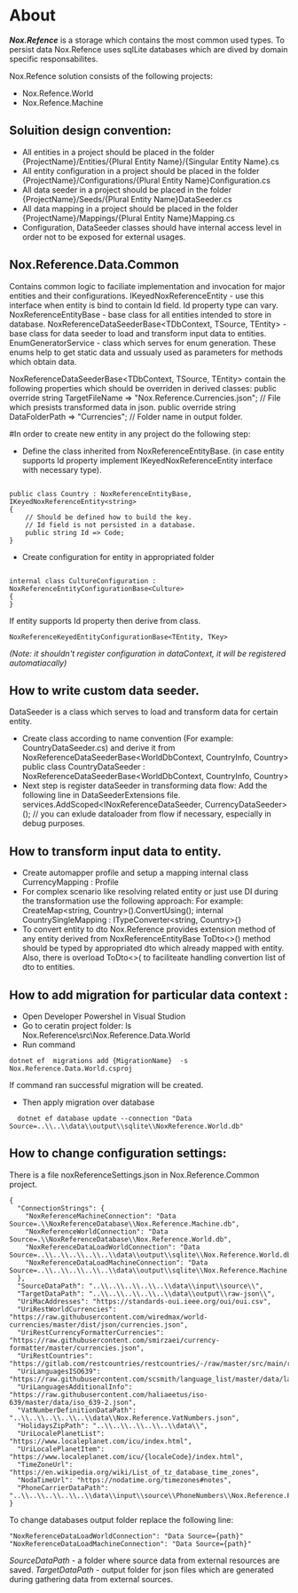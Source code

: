 # About 

***Nox.Refence*** is a storage which contains the most common used types.
To persist data Nox.Refence uses sqlLite databases which are dived by domain specific responsabilites. 


Nox.Refence solution consists of the following projects:

- Nox.Refence.World
- Nox.Refence.Machine


## Soluition design convention:
- All entities in a project should be placed in the folder {ProjectName}/Entities/{Plural Entity Name}/{Singular Entity Name}.cs
- All entity configuration in a project should be placed in the folder {ProjectName}/Configurations/{Plural Entity Name}Configuration.cs
- All data seeder in a project should be placed in the folder {ProjectName}/Seeds/{Plural Entity Name}DataSeeder.cs
- All data mapping in a project should be placed in the folder {ProjectName}/Mappings/{Plural Entity Name}Mapping.cs
- Configuration, DataSeeder classes should have internal access level in order not to be exposed for external usages.


## Nox.Reference.Data.Common
Contains common logic to faciliate implementation and invocation for major entities and their configurations.
IKeyedNoxReferenceEntity<TKey>  - use this interface when entity is bind to contain Id field. Id property type can vary.
NoxReferenceEntityBase - base class for all entities intended to store in database.
NoxReferenceDataSeederBase<TDbContext, TSource, TEntity>  - base class for data seeder to load and transform input data to entities.
EnumGeneratorService - class which serves for enum generation. These enums help to get static data and ussualy used as parameters for methods which obtain data. 



NoxReferenceDataSeederBase<TDbContext, TSource, TEntity>  contain the following properties which should be overriden in derived classes:
    public override string TargetFileName => "Nox.Reference.Currencies.json"; // File which presists transformed data in json.
    public override string DataFolderPath => "Currencies"; // Folder name in output folder.


#In order to create new entity in any project do the following step:
- Define the class inherited from NoxReferenceEntityBase.
(in case entity supports Id property implement  IKeyedNoxReferenceEntity<TKey> interface with necessary type).

```

public class Country : NoxReferenceEntityBase, IKeyedNoxReferenceEntity<string>
{
	// Should be defined how to build the key.
	// Id field is not persisted in a database.
    public string Id => Code;
}

```


- Create configuration for entity in appropriated folder

```

internal class CultureConfiguration : NoxReferenceEntityConfigurationBase<Culture>
{
}

```

If entity supports Id property then derive from class.

`
NoxReferenceKeyedEntityConfigurationBase<TEntity, TKey>  
`

*(Note: it shouldn't register configuration in dataContext, it will be registered automatiacally)*


## How to write custom data seeder.
DataSeeder is a class which serves to load and transform data for certain entity.

-  Create class according to name convention (For example: CountryDataSeeder.cs) and derive it from NoxReferenceDataSeederBase<WorldDbContext, CountryInfo, Country>
public class CountryDataSeeder : NoxReferenceDataSeederBase<WorldDbContext, CountryInfo, Country>
- Next step is register dataSeeder in transforming data flow:
Add the following line in DataSeederExtensions file.
services.AddScoped<INoxReferenceDataSeeder, CurrencyDataSeeder>(); // you can exlude dataloader from flow if necessary, especially in debug purposes.

## How to transform input data to entity.
-   Create automapper profile and setup a mapping
 internal class CurrencyMapping : Profile
- For complex scenario like resolving related entity or just use DI during the transformation use the following approach:
 For example: CreateMap<string, Country>().ConvertUsing<CountrySingleMapping>();
 internal  CountrySingleMapping : ITypeConverter<string, Country>{}
 - To convert entity to dto Nox.Reference provides extension method of any entity derived from NoxReferenceEntityBase ToDto<>() method should be typed by appropriated dto which already mapped with entity.
Also, there is overload  ToDto<>( to faciliteate handling convertion list of dto to entities.  
 
 
## How to add migration for particular data context :
 - Open Developer Powershel in Visual Studion
 - Go to ceratin project folder: 
ls  Nox.Reference\src\Nox.Reference.Data.World
 - Run command 
 
 ```
 dotnet ef  migrations add {MigrationName}  -s Nox.Reference.Data.World.csproj

```
If command ran successful migration will be created.
 - Then apply migration over database
 
```
  dotnet ef database update --connection "Data Source=..\\..\\data\\output\\sqlite\\NoxReference.World.db"

```

## How to change configuration settings:

There is a file noxReferenceSettings.json in Nox.Reference.Common project.

```
{
  "ConnectionStrings": {
    "NoxReferenceMachineConnection": "Data Source=.\\NoxReferenceDatabase\\Nox.Reference.Machine.db",
    "NoxReferenceWorldConnection": "Data Source=.\\NoxReferenceDatabase\\Nox.Reference.World.db",
    "NoxReferenceDataLoadWorldConnection": "Data Source=..\\..\\..\\..\\..\\data\\output\\sqlite\\Nox.Reference.World.db", 
    "NoxReferenceDataLoadMachineConnection": "Data Source=..\\..\\..\\..\\..\\data\\output\\sqlite\\Nox.Reference.Machine.db"
  },
  "SourceDataPath": "..\\..\\..\\..\\..\\data\\input\\source\\",
  "TargetDataPath": "..\\..\\..\\..\\..\\data\\output\\raw-json\\",
  "UriMacAddresses": "https://standards-oui.ieee.org/oui/oui.csv",
  "UriRestWorldCurrencies": "https://raw.githubusercontent.com/wiredmax/world-currencies/master/dist/json/currencies.json",
  "UriRestCurrencyFormatterCurrencies": "https://raw.githubusercontent.com/smirzaei/currency-formatter/master/currencies.json",
  "UriRestCountries": "https://gitlab.com/restcountries/restcountries/-/raw/master/src/main/resources/countriesV3.1.json",
  "UriLanguagesISO639": "https://raw.githubusercontent.com/scsmith/language_list/master/data/languages.yml",
  "UriLanguagesAdditionalInfo": "https://raw.githubusercontent.com/haliaeetus/iso-639/master/data/iso_639-2.json",
  "VatNumberDefinitionDataPath": "..\\..\\..\\..\\..\\data\\Nox.Reference.VatNumbers.json",
  "HolidaysZipPath": "..\\..\\..\\..\\..\\data\\",
  "UriLocalePlanetList": "https://www.localeplanet.com/icu/index.html",
  "UriLocalePlanetItem": "https://www.localeplanet.com/icu/{localeCode}/index.html",
  "TimeZoneUrl": "https://en.wikipedia.org/wiki/List_of_tz_database_time_zones",
  "NodaTimeUrl": "https://nodatime.org/timezones#notes",
  "PhoneCarrierDataPath": "..\\..\\..\\..\\..\\data\\input\\source\\PhoneNumbers\\Nox.Reference.PhoneNumberCarriers.json"
}

```

To change databases output folder replace the following line:
```
"NoxReferenceDataLoadWorldConnection": "Data Source={path}"
"NoxReferenceDataLoadMachineConnection": "Data Source={path}"
```

*SourceDataPath* - a folder where source data from external resources are saved.
*TargetDataPath* - output folder for json files which are generated during gathering data from external sources.